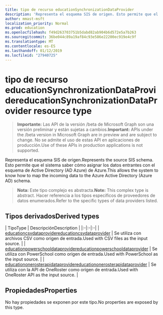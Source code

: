 ```yaml
---
title: tipo de recurso educationSynchronizationDataProvider
description: 'Representa el esquema SIS de origen. Esto permite que el sistema saber cómo asignar los datos entrantes con el esquema de Active Directory (AD Azure) de Azure. '
author: mmast-msft
localization_priority: Normal
ms.prod: education
ms.openlocfilehash: f49d263703751b5dabd82ab904b6d572e5a7b263
ms.sourcegitcommit: 36be044c89a19af84c93e586e22200ec919e4c9f
ms.translationtype: MT
ms.contentlocale: es-ES
ms.lasthandoff: 01/12/2019
ms.locfileid: "27940725"
---
```

# <a name="educationsynchronizationdataprovider-resource-type"></a><span data-ttu-id="6cf05-104">tipo de recurso educationSynchronizationDataProvider</span><span class="sxs-lookup"><span data-stu-id="6cf05-104">educationSynchronizationDataProvider resource type</span></span>

> <span data-ttu-id="6cf05-105">**Importante:** Las API de la versión /beta de Microsoft Graph son una versión preliminar y están sujetas a cambios.</span><span class="sxs-lookup"><span data-stu-id="6cf05-105">**Important:** APIs under the /beta version in Microsoft Graph are in preview and are subject to change.</span></span> <span data-ttu-id="6cf05-106">No se admite el uso de estas API en aplicaciones de producción.</span><span class="sxs-lookup"><span data-stu-id="6cf05-106">Use of these APIs in production applications is not supported.</span></span>

<span data-ttu-id="6cf05-107">Representa el esquema SIS de origen.</span><span class="sxs-lookup"><span data-stu-id="6cf05-107">Represents the source SIS schema.</span></span> <span data-ttu-id="6cf05-108">Esto permite que el sistema saber cómo asignar los datos entrantes con el esquema de Active Directory (AD Azure) de Azure.</span><span class="sxs-lookup"><span data-stu-id="6cf05-108">This allows the system to know how to map the incoming data to the Azure Active Directory (Azure AD) schema.</span></span> 

> <span data-ttu-id="6cf05-109">**Nota:** Este tipo complejo es abstracta.</span><span class="sxs-lookup"><span data-stu-id="6cf05-109">**Note:** This complex type is abstract.</span></span> <span data-ttu-id="6cf05-110">Hacer referencia a los tipos específicos de proveedores de datos enumerados.</span><span class="sxs-lookup"><span data-stu-id="6cf05-110">Refer to the specific types of data providers listed.</span></span>

## <a name="derived-types"></a><span data-ttu-id="6cf05-111">Tipos derivados</span><span class="sxs-lookup"><span data-stu-id="6cf05-111">Derived types</span></span>
| <span data-ttu-id="6cf05-112">Tipo</span><span class="sxs-lookup"><span data-stu-id="6cf05-112">Type</span></span> | <span data-ttu-id="6cf05-113">Descripción</span><span class="sxs-lookup"><span data-stu-id="6cf05-113">Description</span></span> | 
|:-|:-|:-|
| [<span data-ttu-id="6cf05-114">educationcsvdataprovider</span><span class="sxs-lookup"><span data-stu-id="6cf05-114">educationcsvdataprovider</span></span>](educationcsvdataprovider.md) | <span data-ttu-id="6cf05-115">Se utiliza con archivos CSV como origen de entrada.</span><span class="sxs-lookup"><span data-stu-id="6cf05-115">Used with CSV files as the input source.</span></span> |
| [<span data-ttu-id="6cf05-116">educationpowerschooldataprovider</span><span class="sxs-lookup"><span data-stu-id="6cf05-116">educationpowerschooldataprovider</span></span>](educationpowerschooldataprovider.md) | <span data-ttu-id="6cf05-117">Se utiliza con PowerSchool como origen de entrada.</span><span class="sxs-lookup"><span data-stu-id="6cf05-117">Used with PowerSchool as the input source.</span></span> |
| [<span data-ttu-id="6cf05-118">educationonerosterapidataprovider</span><span class="sxs-lookup"><span data-stu-id="6cf05-118">educationonerosterapidataprovider</span></span>](educationonerosterapidataprovider.md) | <span data-ttu-id="6cf05-119">Se utiliza con la API de OneRoster como origen de entrada.</span><span class="sxs-lookup"><span data-stu-id="6cf05-119">Used with OneRoster API as the input source.</span></span> |

## <a name="properties"></a><span data-ttu-id="6cf05-120">Propiedades</span><span class="sxs-lookup"><span data-stu-id="6cf05-120">Properties</span></span>

<span data-ttu-id="6cf05-121">No hay propiedades se exponen por este tipo.</span><span class="sxs-lookup"><span data-stu-id="6cf05-121">No properties are exposed by this type.</span></span>

